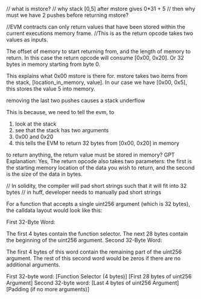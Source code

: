 // what is mstore?
// why stack [0,5] after mstore gives 0\*31 + 5
// then why must we have 2 pushes before returning mstore?

//EVM contracts can only return values that have been stored within the current executions memory frame.
//This is as the return opcode takes two values as inputs.

The offset of memory to start returning from, and the length of memory to return.
In this case the return opcode will consume [0x00, 0x20].
Or 32 bytes in memory starting from byte 0.

This explains what 0x00 mstore is there for. mstore takes two items from the stack,
[location_in_memory, value].
In our case we have [0x00, 0x5],
this stores the value 5 into memory.

removing the last two pushes causes a stack underflow

This is because, we need to tell the evm, to

1. look at the stack
2. see that the stack has two arguments
3. 0x00 and 0x20
4. this tells the EVM to return 32 bytes from [0x00, 0x20] in memory

to return anything, the return value must be stored in memory?
GPT Explanation: Yes, The return opcode also takes two parameters: the first is the starting memory location of the data you wish to return, and the second is the size of the data in bytes.

// In solidity, the compiler will pad short strings such that it will fit into 32 bytes
// in huff, developer needs to manually pad short strings

For a function that accepts a single uint256 argument (which is 32 bytes), the calldata layout would look like this:

First 32-Byte Word:

The first 4 bytes contain the function selector.
The next 28 bytes contain the beginning of the uint256 argument.
Second 32-Byte Word:

The first 4 bytes of this word contain the remaining part of the uint256 argument.
The rest of this second word would be zeros if there are no additional arguments.

First 32-byte word: [Function Selector (4 bytes)] [First 28 bytes of uint256 Argument]
Second 32-byte word: [Last 4 bytes of uint256 Argument] [Padding (if no more arguments)]
